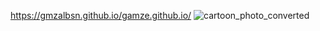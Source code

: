 https://gmzalbsn.github.io/gamze.github.io/
![cartoon_photo_converted](https://github.com/user-attachments/assets/094778b5-9f9d-469e-a912-fa2e5cd25d94)
